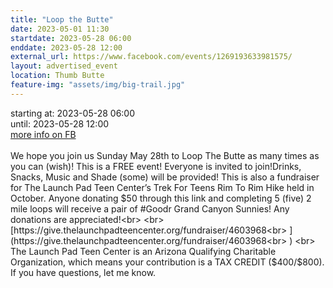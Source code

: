 ```yaml
---
title: "Loop the Butte"
date: 2023-05-01 11:30
startdate: 2023-05-28 06:00
enddate: 2023-05-28 12:00
external_url: https://www.facebook.com/events/1269193633981575/
layout: advertised_event
location: Thumb Butte
feature-img: "assets/img/big-trail.jpg"
---
```


starting at: 2023-05-28 06:00<br>until: 2023-05-28 12:00<br><a href="https://www.facebook.com/events/1269193633981575/">more info on FB</a><br><br>We hope you join us Sunday May 28th to Loop The Butte as many times as you can (wish)! This is a FREE event! Everyone is invited to join!Drinks, Snacks, Music and Shade (some) will be provided! This is also a fundraiser for The Launch Pad Teen Center’s Trek For Teens Rim To Rim Hike held in October. Anyone donating $50 through this link and completing 5 (five) 2 mile loops will receive a pair of #Goodr Grand Canyon Sunnies! Any donations are appreciated!<br>
  <br>
  [https://give.thelaunchpadteencenter.org/fundraiser/4603968<br>
](https://give.thelaunchpadteencenter.org/fundraiser/4603968<br>
)  <br>
  The Launch Pad Teen Center is an Arizona Qualifying Charitable Organization, which means your contribution is a TAX CREDIT ($400/$800). If you have questions, let me know.<br>
  <br>
  
